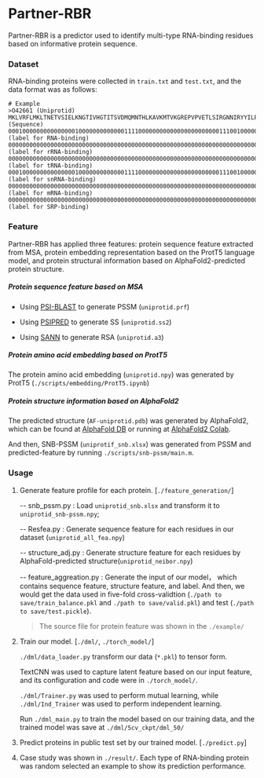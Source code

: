# Partner-RBR

Partner-RBR is a predictor used to identify multi-type RNA-binding residues based on informative protein sequence.



### Dataset

RNA-binding proteins were collected in `train.txt` and `test.txt`,  and the data format was as follows: 

```
# Example
>O42661 (Uniprotid)
MKLVRFLMKLTNETVSIELKNGTIVHGTITSVDMQMNTHLKAVKMTVKGREPVPVETLSIRGNNIRYYILPDSLPLDTLLIDDSTKPKQKKKEVVRGRGRGRGRGTRGRGRGASRGF (Sequence)
000100000000000000010000000000000111100000000000000000000000111001000000000000000000000000000000000000000000000000000 (label for RNA-binding)
000000000000000000000000000000000000000000000000000000000000000000000000000000000000000000000000000000000000000000000 (label for rRNA-binding)
000000000000000000000000000000000000000000000000000000000000000000000000000000000000000000000000000000000000000000000 (label for tRNA-binding)
000100000000000000010000000000000111100000000000000000000000111001000000000000000000000000000000000000000000000000000 (label for snRNA-binding)
000000000000000000000000000000000000000000000000000000000000000000000000000000000000000000000000000000000000000000000 (label for mRNA-binding)
000000000000000000000000000000000000000000000000000000000000000000000000000000000000000000000000000000000000000000000 (label for SRP-binding)
```



### Feature

Partner-RBR has applied three features: protein sequence feature extracted from MSA, protein embedding representation based on the ProtT5 language model, and protein structural information based on AlphaFold2-predicted protein structure.

##### Protein sequence feature based on MSA

- Using [PSI-BLAST](https://ftp.ncbi.nlm.nih.gov/blast/executables/blast+/2.2.26/) to generate PSSM (`uniprotid.prf`)

- Using [PSIPRED](http://bioinf.cs.ucl.ac.uk/psipred) to generate SS (`uniprotid.ss2`)
- Using [SANN](https://github.com/newtonjoo/sann) to generate RSA (`uniprotid.a3`)

##### Protein amino acid embedding based on ProtT5

The protein amino acid embedding (`uniprotid.npy`) was generated by ProtT5 (`./scripts/embedding/ProtT5.ipynb`)

##### Protein structure information based on AlphaFold2

The predicted structure (`AF-uniprotid.pdb`) was generated by AlphaFold2, which can be found at [AlphaFold DB](https://alphafold.ebi.ac.uk/) or running at [AlphaFold2 Colab](https://colab.research.google.com/github/sokrypton/ColabFold/blob/main/AlphaFold2.ipynb).

And then, SNB-PSSM (`uniprotif_snb.xlsx`)  was generated from PSSM and predicted-feature by running `./scripts/snb-pssm/main.m`.



### Usage

1. Generate feature profile for each protein. [`./feature_generation/`]

   -- snb_pssm.py  :  Load  `uniprotid_snb.xlsx` and transform it to `uniprotid_snb-pssm.npy`;

   -- Resfea.py  :  Generate sequence feature for each residues in our dataset (`uniprotid_all_fea.npy`)

   -- structure_adj.py  :  Generate  structure feature for each residues  by AlphaFold-predicted structure(`uniprotid_neibor.npy`)

   -- feature_aggreation.py  :  Generate the input of our model， which contains sequence feature, structure feature, and label. And then, we would get the data used in five-fold cross-validtion (`./path to save/train_balance.pkl` and `./path to save/valid.pkl`) and test (`./path to save/test.pickle`).

   >  The source file for protein feature was shown in the `./example/`

2. Train our model. [`./dml/`, `./torch_model/`]

   `./dml/data_loader.py` transform our data (`*.pkl`) to tensor form.

   TextCNN was used to capture latent feature based on our input feature, and its  configuration and code were in `./torch_model/`.

    `./dml/Trainer.py` was used to perform mutual learning, while `./dml/Ind_Trainer` was used to perform independent learning.

   Run `./dml_main.py` to train the model based on our training data, and the trained model was save at `./dml/5cv_ckpt/dml_50/`

3. Predict proteins in public test set by our trained model. [`./predict.py`]

4. Case study was shown in `./result/`. Each type of RNA-binding protein was random selected an example to show its prediction performance.

















